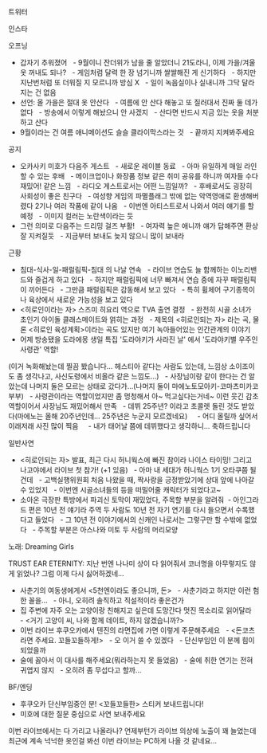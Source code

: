 


트위터



인스타

오프닝
- 갑자기 추워졌어
  - 9월이니 잔더위가 남을 줄 알았더니 21도라니, 이제 가을/겨울 옷 꺼내도 되나?
  - 게임처럼 달력 한 장 넘기니까 쌀쌀해진 게 신기하다
  - 하지만 지난번처럼 또 더워질 지 모르니까 방심 X
  - 일이 녹음실이나 실내니까 그닥 달라지는 건 없음
- 선언: 올 가을은 절대 옷 안산다
  - 여름에 안 산다 해놓고 또 질러대서 진짜 둘 데가 없다
  - 방송에서 이렇게 해놨으니 안 사겠지
  - 산다면 반드시 지금 있는 옷을 처분하고 산다
- 9월이라는 건 여름 애니메이션도 슬슬 클라이막스라는 것
  - 끝까지 지켜봐주세요

공지
- 오카사키 미호가 다음주 게스트
  - 새로운 레이블 동료
  - 아마 유일하게 매일 라인할 수 있는 후배
  - 메이크업이나 화장품 정보 같은 취미 공유를 하니까 여자들 수다 재밌어! 같은 느낌
  - 라디오 게스트로서는 어떤 느낌일까?
  - 후배로서도 굉장히 사회성이 좋은 친구다
  - 여성향 게임의 파멸플래그 밖에 없는 악역영애로 환생해버렸다 2기나 여러 작품에 같이 나옴
  - 이번엔 아티스트로서 나와서 여러 얘기를 할 예정
  - 이미지 컬러는 노란색이라는 듯
- 그런 의미로 다음주는 드리밍 걸즈 부활!
  - 여자력 높은 애니까 얘가 답해주면 환상 잘 지켜질듯
  - 지금부터 보내도 늦지 않으니 많이 보내라

근황
- 침대-식사-일-패럴림픽-침대 의 나날 연속
  - 라이브 연습도 늘 함께하는 이노리밴드와 즐겁게 하고 있다
  - 하지만 패럴림픽에 너무 빠져서 연습 중에 자꾸 패럴림픽이 끼어든다
  - 그만큼 패럴림픽은 감동해서 보고 있다
  - 특히 휠체어 구기종목이나 육상에서 새로운 가능성을 보고 있다
- <히로인이라는 자> 스즈미 히요리 역으로 TVA 출연 결정
  - 완전히 시골 소녀가 초인기 아이돌 클래스메이트와 얽히는 과정
  - 제목의 <히로인되는 자> 라는 곡, 물론 <히로인 육성계획>이라는 곡도 있지만 여기 녹아들어있는 인간관계의 이야기
- 어제 방송됐을 도라에몽 생일 특집 '도라야키가 사라진 날' 에서 '도라야키별 우주인 사령관' 역할!


(이거 녹화해놨는데 찔끔 봤습니다... 헤스티아 같다는 사람도 있는데, 느낌상 소이조이도 좀 생각나고, 사신도령에서 비올라 같은 느낌도...)
  - 사장님이랑 같이 한다는 건 알았는데 나머지 둘은 모르는 상태로 갔다가...(나머지 둘이 마에노토모아키-코마츠미카코 부부)
  - 사령관이라는 역할이었지만 좀 멍청해서 아~ 먹고싶다는거네~ 이런 웃긴 감초역할이어서 사장님도 재밌어해서 만족
  - 데뷔 25주년? 이라고 초콜렛 돌린 것도 받았다(마에노는 올해 20주년인데... 25주년은 누군지 모르겠네요)
    - 어디 올릴까 싶어서 이래저래 사진 많이 찍음
    - 내가 태어날 쯤에 데뷔했다고 생각하니... 축하드립니다

일반사연
- <히로인되는 자> 발표, 최근 다시 허니웍스에 빠진 참이라 나이스 타이밍! 그리고 나고야에서 라이브 첫 참가! (+1 있음)
  - 아마 내 세대가 허니웍스 1기 오타쿠쯤 될건데
  - 고백실행위원회 처음 나왔을 때, 짝사랑을 긍정받았기에 상대 앞에 나아갈 수 있었지
  - 이번엔 시골소녀들의 등을 떠밀어줄 캐릭터가 되었다고~
- 소아온 극장판 특방에서 파괴신 토막이 재밌었다, 주목할 부분을 알려줘  - 아인그라드 편은 10년 전 얘기라 주역 두 사람도 10년 전 자기 연기를 다시 들으면서 수록했다고 들었다
  - 그 10년 전 이야기에서의 신캐인 나로서는 그렇구만 할 수밖에 없었다
  - 주목할 부분은 아스나와 미토 두 사람의 머리모양

노래: Dreaming Girls

TRUST EAR ETERNITY: 지난 번엔 나나미 상이 다 읽어줘서 코너명을 아무렇지도 않게 읽었나? 그럼 이제 다시 싫어하겠네...
- 사춘기의 여동생에게서 <5천엔이라도 좋으니까, 돈>
  - 사춘기라고 하지만 이런 험한 꼴을...
  - 아니, 오히려 솔직하고 직설적이라 좋은건가
- 집 주변에 자주 오는 고양이랑 친해지고 싶은데 도망간다 멋진 목소리로 읽어달라
  - <거기 고양이 씨, 나와 함께 데이트, 하지 않겠습니까?>
- 이번 라이브 후쿠오카에서 텐진의 라면집에 가면 이렇게 주문해주세요
  - <돈코츠 라면 주세요. 꼬들꼬들하게!>
  - 오 이거 쓸 수 있겠다
  - 단신부임인 이 분께 힘이 되었을까
- 술에 꼻아서 이 대사를 해주세요(뭐라하는지 못 들었음)
  - 술에 취한 연기는 전혀 귀엽지 않지
  - 오히려 좀 무섭다고 할까...

BF/엔딩
- 후쿠오카 단신부임중인 분! <꼬들꼬들한> 스티커 보내드립니다!
- 미호에 대한 질문 중심으로 사연 보내주세요

이번 라이브에서는 다 가리고 나올라나?
언제부턴가 라이브 의상에 노출이 꽤 늘었는데 최근에 계속 넉넉한 옷인걸 봐선 이번 라이브는 PC하게 나올 것 같네요...
